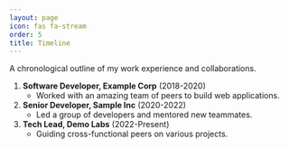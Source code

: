 ```yaml
---
layout: page
icon: fas fa-stream
order: 5
title: Timeline
---
```


A chronological outline of my work experience and collaborations.

1. **Software Developer, Example Corp** (2018-2020)
   - Worked with an amazing team of peers to build web applications.
2. **Senior Developer, Sample Inc** (2020-2022)
   - Led a group of developers and mentored new teammates.
3. **Tech Lead, Demo Labs** (2022-Present)
   - Guiding cross-functional peers on various projects.

